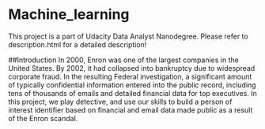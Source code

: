 # Machine_learning

This project is a part of Udacity Data Analyst Nanodegree. Please refer to description.html for a detailed description!

##Introduction
In 2000, Enron was one of the largest companies in the United States. By 2002, it had collapsed into bankruptcy due to widespread corporate fraud. In the resulting Federal investigation, a significant amount of typically confidential information entered into the public record, including tens of thousands of emails and detailed financial data for top executives. In this project, we play detective, and use our skills to build a person of interest identifier based on financial and email data made public as a result of the Enron scandal. 
